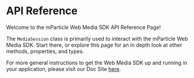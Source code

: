 # API Reference

Welcome to the mParticle Web Media SDK API Reference Page!

The `MediaSession` class is primarily used to interact with the mParticle Web Media SDK. Start there, or explore this page for an in depth look at other methods, properties, and types.

For more general instructions to get the Web Media SDK up and running in your application, please visit our Doc Site [here](https://docs.mparticle.com/developers/sdk/web/media).
